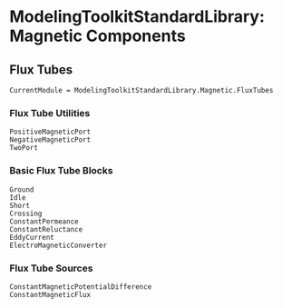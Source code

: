 # ModelingToolkitStandardLibrary: Magnetic Components

## Flux Tubes
```@meta
CurrentModule = ModelingToolkitStandardLibrary.Magnetic.FluxTubes
```

### Flux Tube Utilities

```@docs
PositiveMagneticPort
NegativeMagneticPort
TwoPort
```

### Basic Flux Tube Blocks

```@docs
Ground
Idle
Short
Crossing
ConstantPermeance
ConstantReluctance
EddyCurrent
ElectroMagneticConverter
```

### Flux Tube Sources

```@docs
ConstantMagneticPotentialDifference
ConstantMagneticFlux
```